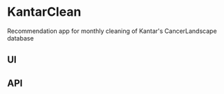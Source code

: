 # KantarClean
Recommendation app for monthly cleaning of Kantar's CancerLandscape database

## UI

## API
